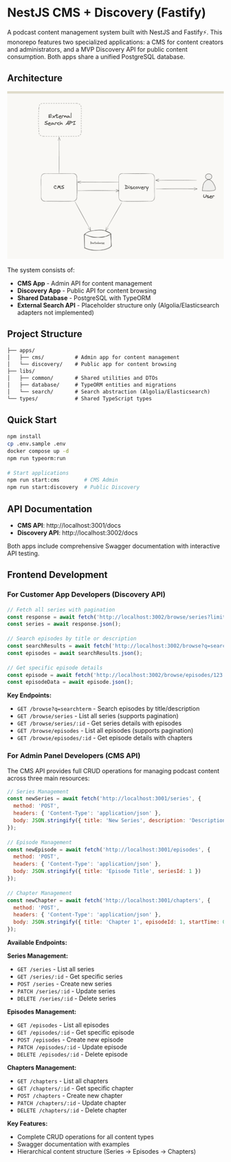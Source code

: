 # NestJS CMS + Discovery (Fastify)

A podcast content management system built with NestJS and Fastify⚡️. This monorepo features two specialized applications: a CMS for content creators and administrators, and a MVP Discovery API for public content consumption. Both apps share a unified PostgreSQL database.

## Architecture

![System Architecture](docs/architecture.png)

The system consists of:
- **CMS App** - Admin API for content management
- **Discovery App** - Public API for content browsing  
- **Shared Database** - PostgreSQL with TypeORM
- **External Search API** - Placeholder structure only (Algolia/Elasticsearch adapters not implemented)

## Project Structure

```
├── apps/
│   ├── cms/          # Admin app for content management
│   └── discovery/    # Public app for content browsing
├── libs/
│   ├── common/       # Shared utilities and DTOs
│   ├── database/     # TypeORM entities and migrations
│   └── search/       # Search abstraction (Algolia/Elasticsearch)
└── types/            # Shared TypeScript types
```

## Quick Start

```bash
npm install
cp .env.sample .env
docker compose up -d
npm run typeorm:run

# Start applications
npm run start:cms        # CMS Admin
npm run start:discovery  # Public Discovery
```

## API Documentation

- **CMS API**: http://localhost:3001/docs
- **Discovery API**: http://localhost:3002/docs

Both apps include comprehensive Swagger documentation with interactive API testing.

## Frontend Development

### For Customer App Developers (Discovery API)

```javascript
// Fetch all series with pagination
const response = await fetch('http://localhost:3002/browse/series?limit=10&offset=0');
const series = await response.json();

// Search episodes by title or description
const searchResults = await fetch('http://localhost:3002/browse?q=searchterm&limit=10');
const episodes = await searchResults.json();

// Get specific episode details
const episode = await fetch('http://localhost:3002/browse/episodes/123');
const episodeData = await episode.json();
```

**Key Endpoints:**
- `GET /browse?q=searchterm` - Search episodes by title/description
- `GET /browse/series` - List all series (supports pagination)
- `GET /browse/series/:id` - Get series details with episodes
- `GET /browse/episodes` - List all episodes (supports pagination)  
- `GET /browse/episodes/:id` - Get episode details with chapters

### For Admin Panel Developers (CMS API)

The CMS API provides full CRUD operations for managing podcast content across three main resources:

```javascript
// Series Management
const newSeries = await fetch('http://localhost:3001/series', {
  method: 'POST',
  headers: { 'Content-Type': 'application/json' },
  body: JSON.stringify({ title: 'New Series', description: 'Description' })
});

// Episode Management
const newEpisode = await fetch('http://localhost:3001/episodes', {
  method: 'POST',
  headers: { 'Content-Type': 'application/json' },
  body: JSON.stringify({ title: 'Episode Title', seriesId: 1 })
});

// Chapter Management
const newChapter = await fetch('http://localhost:3001/chapters', {
  method: 'POST',
  headers: { 'Content-Type': 'application/json' },
  body: JSON.stringify({ title: 'Chapter 1', episodeId: 1, startTime: 0 })
});
```

**Available Endpoints:**

**Series Management:**
- `GET /series` - List all series
- `GET /series/:id` - Get specific series
- `POST /series` - Create new series
- `PATCH /series/:id` - Update series
- `DELETE /series/:id` - Delete series

**Episodes Management:**
- `GET /episodes` - List all episodes
- `GET /episodes/:id` - Get specific episode
- `POST /episodes` - Create new episode
- `PATCH /episodes/:id` - Update episode
- `DELETE /episodes/:id` - Delete episode

**Chapters Management:**
- `GET /chapters` - List all chapters
- `GET /chapters/:id` - Get specific chapter
- `POST /chapters` - Create new chapter
- `PATCH /chapters/:id` - Update chapter
- `DELETE /chapters/:id` - Delete chapter

**Key Features:**
- Complete CRUD operations for all content types
- Swagger documentation with examples
- Hierarchical content structure (Series → Episodes → Chapters)
